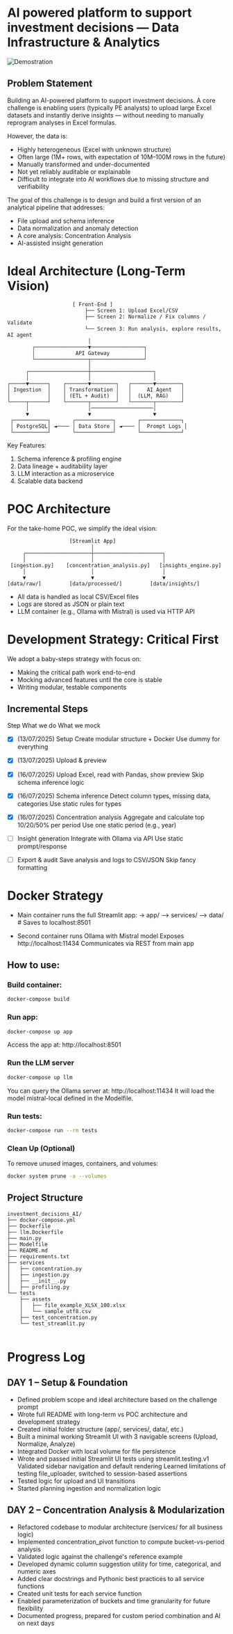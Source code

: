 # AI powered platform to support investment decisions — Data Infrastructure & Analytics
![Demostration](https://github.com/Lucas-Armand/AI-powered-platform-to-support-investment-decisions/blob/main/use.gif)

## Problem Statement

Building an AI-powered platform to support investment decisions. A core challenge is enabling users (typically PE analysts) to upload large Excel datasets and instantly derive insights — without needing to manually reprogram analyses in Excel formulas.

However, the data is:
* Highly heterogeneous (Excel with unknown structure)
* Often large (1M+ rows, with expectation of 10M–100M rows in the future)
* Manually transformed and under-documented
* Not yet reliably auditable or explainable
* Difficult to integrate into AI workflows due to missing structure and verifiability

The goal of this challenge is to design and build a first version of an analytical pipeline that addresses:
* File upload and schema inference
* Data normalization and anomaly detection
* A core analysis: Concentration Analysis
* AI-assisted insight generation

# Ideal Architecture (Long-Term Vision)
```            
                     [ Front-End ]
                         ├── Screen 1: Upload Excel/CSV
                         ├── Screen 2: Normalize / Fix columns / Validate
                         └── Screen 3: Run analysis, explore results, AI agent
                          │
        ┌─────────────────▼─────────────────┐
        │             API Gateway           │
        └─────────────────┬─────────────────┘
                          │
      ┌───────────────────┼────────────────────┐
      │                   │                    │
┌─────▼──────┐    ┌───────▼────────┐   ┌───────▼────────┐
│ Ingestion  │    │ Transformation │   │     AI Agent   │
│            │    │ (ETL + Audit)  │   │  (LLM, RAG)    │
└─────┬──────┘    └───────┬────────┘   └───────┬────────┘
      │                   │────────────────────│
      ▼                   ▼                    ▼
 ┌───────────┐       ┌────────────┐       ┌─────────────┐
 │ PostgreSQL│ ◄──── │ Data Store │ ◄──── │  Prompt Logs │
 └───────────┘       └────────────┘       └─────────────┘
```

Key Features:
1) Schema inference & profiling engine
2) Data lineage + auditability layer
3) LLM interaction as a microservice
4) Scalable data backend 

# POC Architecture

For the take-home POC, we simplify the ideal vision:
```
                    [Streamlit App]
                           │
     ┌─────────────────────┼──────────────────────┐
     │                     │                      │
 [ingestion.py]    [concentration_analysis.py]   [insights_engine.py]
     │                     │                      │
     ▼                     ▼                      ▼
[data/raw/]         [data/processed/]         [data/insights/]
```
* All data is handled as local CSV/Excel files
* Logs are stored as JSON or plain text
* LLM container (e.g., Ollama with Mistral) is used via HTTP API

# Development Strategy: Critical First

We adopt a baby-steps strategy with focus on:
* Making the critical path work end-to-end
* Mocking advanced features until the core is stable
* Writing modular, testable components

## Incremental Steps
Step	What we do	What we mock
* [x] (13/07/2025) Setup	Create modular structure + Docker	Use dummy for everything
* [x] (13/07/2025) Upload & preview	
* [x] (16/07/2025) Upload Excel, read with Pandas, show preview	Skip schema inference logic
* [x] (16/07/2025) Schema inference	Detect column types, missing data, categories	Use static rules for types
* [x] (16/07/2025) Concentration analysis	Aggregate and calculate top 10/20/50% per period	Use one static period (e.g., year)
* [ ] Insight generation	Integrate with Ollama via API	Use static prompt/response
* [ ] Export & audit	Save analysis and logs to CSV/JSON	Skip fancy formatting


# Docker Strategy
* Main container runs the full Streamlit app:
-> app/
--> services/
--> data/ # Saves to
localhost:8501

* Second container runs Ollama with Mistral model
Exposes http://localhost:11434
Communicates via REST from main app

## How to use:
### Build container:
```bash
docker-compose build
```
### Run app:
```bash
docker-compose up app
```
Access the app at: http://localhost:8501

### Run the LLM server

```bash
docker-compose up llm
```
You can query the Ollama server at: http://localhost:11434
It will load the model mistral-local defined in the Modelfile.

### Run tests:
```bash
docker-compose run --rm tests
```

### Clean Up (Optional)

To remove unused images, containers, and volumes:

```bash
docker system prune -a --volumes
```

## Project Structure
```
investment_decisions_AI/
├── docker-compose.yml
├── Dockerfile
├── llm.Dockerfile
├── main.py
├── Modelfile
├── README.md
├── requirements.txt
├── services
│   ├── concentration.py
│   ├── ingestion.py
│   ├── __init__.py
│   ├── profiling.py
└── tests
    ├── assets
    │   ├── file_example_XLSX_100.xlsx
    │   └── sample_utf8.csv
    ├── test_concentration.py
    └── test_streamlit.py


```

# Progress Log
## DAY 1 – Setup & Foundation
 * Defined problem scope and ideal architecture based on the challenge prompt
 * Wrote full README with long-term vs POC architecture and development strategy
 * Created initial folder structure (app/, services/, data/, etc.)
 * Built a minimal working Streamlit UI with 3 navigable screens (Upload, Normalize, Analyze)
 * Integrated Docker with local volume for file persistence
 * Wrote and passed initial Streamlit UI tests using streamlit.testing.v1
        Validated sidebar navigation and default rendering
        Learned limitations of testing file_uploader, switched to session-based assertions
 * Tested logic for upload and UI transitions
 * Started planning ingestion and normalization logic

## DAY 2 – Concentration Analysis & Modularization
 * Refactored codebase to modular architecture (services/ for all business logic)
 * Implemented concentration_pivot function to compute bucket-vs-period analysis
 * Validated logic against the challenge's reference example
 * Developed dynamic column suggestion utility for time, categorical, and numeric axes
 * Added clear docstrings and Pythonic best practices to all service functions
 * Created unit tests for each service function
 * Enabled parameterization of buckets and time granularity for future flexibility
 * Documented progress, prepared for custom period combination and AI on next days



